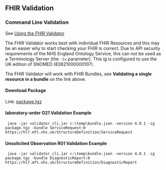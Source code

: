 
## FHIR Validation

### Command Line Validation

See [Using the FHIR Validator](https://confluence.hl7.org/display/FHIR/Using+the+FHIR+Validator)

The FHIR Validator works best with individual FHIR Resources and this may be an easier why to start checking your FHIR is correct.
Due to API security requirements of the NHS England Ontology Service, this can not be used as a Terminology Server (the `-tx` parameter). This ig is configured to use the UK edition of SNOMED (83821000000107).

The FHIR Validator will work with FHIR Bundles, see **Validating a single resource in a bundle** on the link above.

#### Download Package

Link: [package.tgz](package.tgz)

#### laboratory-order O21 Validation Example

```aiignore
 java -jar validator_cli.jar c:\temp\bundle.json -version 4.0.1 -ig package.tgz -bundle ServiceRequest:0 https://hl7.mft.nhs.uk/StructureDefinition/ServiceRequest
```

#### Unsolicited Observation R01 Validation Example

```aiignore
 java -jar validator_cli.jar c:\temp\bundle.json -version 4.0.1 -ig package.tgz -bundle DiagnosticReport:0 https://hl7.mft.nhs.uk/StructureDefinition/DiagnosticReport
```
